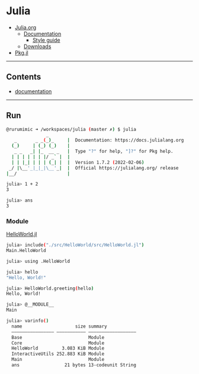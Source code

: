# Julia

- [Julia.org](https://julialang.org/)
  - [Documentation](https://docs.julialang.org/)
    - [Style guide](https://docs.julialang.org/en/v1/manual/style-guide/)
  - [Downloads](https://julialang.org/downloads/)
- [Pkg.jl](https://pkgdocs.julialang.org/)

---

## Contents

- [documentation](docs/README.md)

---

## Run

```bash
@rurumimic ➜ /workspaces/julia (master ✗) $ julia
               _
   _       _ _(_)_     |  Documentation: https://docs.julialang.org
  (_)     | (_) (_)    |
   _ _   _| |_  __ _   |  Type "?" for help, "]?" for Pkg help.
  | | | | | | |/ _` |  |
  | | |_| | | | (_| |  |  Version 1.7.2 (2022-02-06)
 _/ |\__'_|_|_|\__'_|  |  Official https://julialang.org/ release
|__/                   |

julia> 1 + 2
3

julia> ans
3
```

### Module

[HelloWorld.jl](./src/HelloWorld/src/HelloWorld.jl)

```bash
julia> include("./src/HelloWorld/src/HelloWorld.jl")
Main.HelloWorld

julia> using .HelloWorld

julia> hello
"Hello, World!"

julia> HelloWorld.greeting(hello)
Hello, World!
```

```bash
julia> @__MODULE__
Main

julia> varinfo()
  name                    size summary
  –––––––––––––––– ––––––––––– ––––––––––––––––––
  Base                         Module
  Core                         Module
  HelloWorld         3.083 KiB Module
  InteractiveUtils 252.883 KiB Module
  Main                         Module
  ans                 21 bytes 13-codeunit String
```
